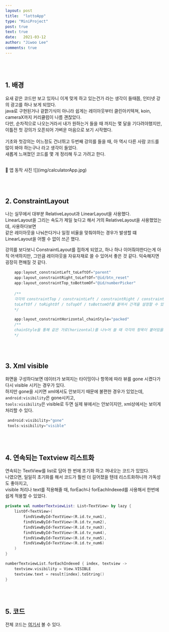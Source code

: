 ```yaml
---
layout: post
title:  "lottoApp"
type: "MiniProject"
post: true
text: true
date:   2021-03-12
author: "Jiwoo Lee"
comments: true
---
```


<br><br>
## 1. 배경
요새 같은 코드만 보고 있자니 이게 맞게 하고 있는건가 라는 생각이 들때쯤, 인터넷 강의 광고를 하나 보게 되었다.  <br>
java로 구현된거나 겉핡기식이 아니라 쉽게는 레이아웃부터 클린아키텍쳐, koin, cameraX까지 커리큘럼이 나름 괜찮았다.<br>
다만, 순차적으로 나오는거라서 내가 원하는거 들을 때 까지는 몇 달을 기다려야했지만, 이틀전 첫 강의가 오픈되어 가벼운 마음으로 보기 시작했다.<br><br>
기초와 첫강의는 어느정도 건너뛰고 두번째 강의를 들을 때, 아 역시 다른 사람 코드를 많이 봐야 하는구나 라고 생각이 들었다.<br>
새롭게 느껴졌던 코드를 몇 개 정리해 두고 가려고 한다.

<br>
🔽 앱 동작 사진
![](img/calculatorApp.jpg)

<br><br>

## 2. ConstraintLayout
나는 실무에서 대부분 RelativeLayout과 LinearLayout을 사용했다.<br>
LinearLayout을 그리는 속도가 제일 늦다고 해서 거의 RelativeLayout을 사용했었는데, 사용하다보면 <br>
같은 레이아웃을 나눠쓴다거나 일정 비율을 맞춰야하는 경우가 발생할 떄 LinearLayout을 어쩔 수 없이 쓰곤 했다.<br>

강의를 보다보니 ConstraintLayout를 접하게 되었고, 하나 하나 이어줘야한다는게 아직 어색하지만, 그만큼 레이아웃을 자유자재로 쓸 수 있어서 좋은 것 같다. 익숙해지면 굉장히 편해질 것 같다.<br>

``` kotlin
    app:layout_constraintLeft_toLeftOf="parent"
    app:layout_constraintRight_toLeftOf="@id/btn_reset"
    app:layout_constraintTop_toBottomOf="@id/numberPicker"
    
    /**
    각각의 constraintTop / constraintLeft / constraintRight / constraintBottom에 추가로,
    toLeftOf / toRightOf / toTopOf / toBottomOf를 붙여서 간격을 설정할 수 있다.
    */
```
``` kotlin
    app:layout_constraintHorizontal_chainStyle="packed"
    /**
    chainStyle을 통해 같은 가로(horizontal)를 나누어 쓸 때 각각의 항목이 붙어있을지 멀리 떨어져 있을지 선택할 수 있다.
    */
```

<br><br>
## 3. Xml visible
화면을 구성하다보면 데이터가 보여지는 타이밍이나 항목에 따라 뷰를 gone 시켰다가 다시 visible 시키는 경우가 있다.<br>
하지만 gone을 시키면 xml에서도 안보이기 때문에 불편한 경우가 있었는데, `android:visibility`은 gone시키고,<br> `tools:visibility`은 visible로 두면 실제 뷰에서는 안보이지만, xml상에서는 보이게 처리할 수 있다.

```kotlin
 android:visibility="gone"
 tools:visibility="visible" 
```
<br><br>
## 4. 연속되는 Textview 리스트화
연속되는 TextView를 list로 담아 한 번에 초기화 하고 꺼내오는 코드가 있었다.<br>
나였으면, 일일히 초기화를 해서 코드가 훨씬 더 길어졌을 텐데 리스트화하니까 가독성도 좋아지고, <br>
visible 처리나 text를 적용해줄 때, forEach나 forEachIndexed를 사용해서 한번에 쉽게 적용할 수 있었다. 


```kotlin
private val numberTextviewList: List<TextView> by lazy {
    listOf<TextView>(
        findViewById<TextView>(R.id.tv_num1),
        findViewById<TextView>(R.id.tv_num2),
        findViewById<TextView>(R.id.tv_num3),
        findViewById<TextView>(R.id.tv_num4),
        findViewById<TextView>(R.id.tv_num5),
        findViewById<TextView>(R.id.tv_num6)
    )
}
```

```kotlin
numberTextviewList.forEachIndexed { index, textview ->
    textview.visibility = View.VISIBLE
    textview.text = result[index].toString()
}
```

<br><br>
## 5. 코드
전체 코드는 [여기서](https://github.com/jwl-97/Android_lottoApp) 볼 수 있다.
<br><br>
